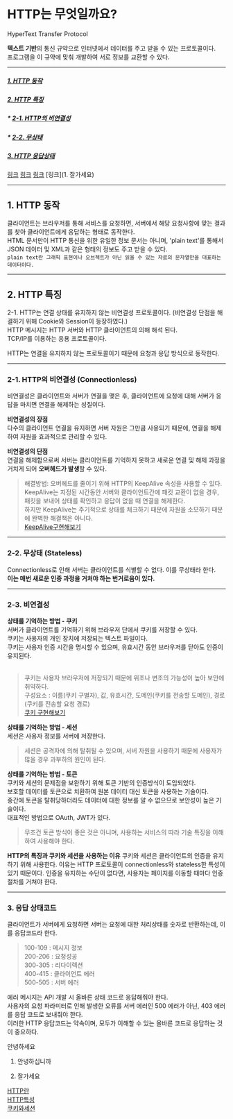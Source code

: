 # HTTP는 무엇일까요?
HyperText Transfer Protocol

**텍스트 기반**의 통신 규약으로 인터넷에서 데이터를 주고 받을 수 있는 프로토콜이다. <br>
프로그램을 이 규약에 맞춰 개발하여 서로 정보를 교환할 수 있다.

---
##### [1. HTTP 동작](1.-HTTP-동작)
##### [2. HTTP 특징](2.-HTTP-특징)
##### * [2-1. HTTP의 비연결성](2-1.-HTTP의-비연결성-(connectionless))
##### * [2-2. 무상태](2-2.-무상태-(stateless))
##### [3. HTTP 응답상태](2.-응답-상태코드)
[링크](###-3.-응답-상태코드)
[링크](안녕하세요)
[링크](1.-안녕하십니까)
[링크](1. 잘가세요)

---

## 1. HTTP 동작

클라이언트는 브라우저를 통해 서비스를 요청하면, 서버에서 해당 요청사항에 맞는 결과를 찾아 클라이언트에게 응답하는 형태로 동작한다. <br/>
HTML 문서만이 HTTP 통신을 위한 유일한 정보 문서는 아니며, 'plain text'를 통해서 JSON 데이터 및 XML과 같은 형태의 정보도 주고 받을 수 있다. <br/>
`plain text란 그래픽 표현이나 오브젝트가 아닌 읽을 수 있는 자료의 문자열만을 대표하는 데이터이다.`

--- 

## 2. HTTP 특징

2-1. HTTP는 연결 상태를 유지하지 않는 비연결성 프로토콜이다. (비연결성 단점을 해결하기 위해 Cookie와 Session이 등장하였다.) <br>
HTTP 메시지는 HTTP 서버와 HTTP 클라이언트의 의해 해석 된다. <br/>
TCP/IP를 이용하는 응용 프로토콜이다.<br/>

HTTP는 연결을 유지하지 않는 프로토콜이기 때문에 요청과 응답 방식으로 동작한다. <br/>

---

### 2-1. HTTP의 비연결성 (Connectionless)
비연결성은 클라이언트와 서버가 연결을 맺은 후, 클라이언트에 요청에 대해 서버가 응답을 마치면 연결을 해제하는 성질이다. <br/>

**비연결성의 장점** <br/>
다수의 클라이언트 연결을 유지하면 서버 자원은 그만큼 사용되기 때문에, 연결을 해제하여 자원을 효과적으로 관리할 수 있다. <br/>

**비연결성의 단점** <br/>
연결을 해제함으로써 서버는 클라이언트를 기억하지 못하고 새로운 연결 및 해제 과정을 거치게 되어 **오버헤드가 발생**할 수 있다. <br/>

>해결방법: 오버헤드를 줄이기 위해 HTTP의 KeepAlive 속성을 사용할 수 있다. <br/>
>KeepAlive는 지정된 시간동안 서버와 클라이언트간에 패킷 교환이 없을 경우, 패킷을 보내어 상태를 확인하고 응답이 없을 때 연결을 해제한다. <br/>
>하지만 KeepAlive는 주기적으로 상태를 체크하기 때문에 자원을 소모하기 때문에 완벽한 해결책은 아니다. </br>
>[KeepAlive구현해보기](https://kkundi.tistory.com/36)

---

### 2-2. 무상태 (Stateless)
Connectionless로 인해 서버는 클라이언트를 식별할 수 없다. 이를 무상태라 한다. <br/>
__이는 매번 새로운 인증 과정을 거처야 하는 번거로움이 있다.__

---

### 2-3. 비연결성
**상태를 기억하는 방법 - 쿠키** <br/>
서버가 클라이언트를 기억하기 위해 브라우저 단에서 쿠키를 저장할 수 있다. <br/>
쿠키는 사용자의 개인 장치에 저장되는 텍스트 파일이다. <br/>
쿠키는 사용자 인증 시간을 명시할 수 있으며, 유효시간 동안 브라우저를 닫아도 인증이 유지된다. <br/>
<br/>
> 쿠키는 사용자 브라우저에 저장되기 때문에 위조나 변조의 가능성이 높아 보안에 취약하다. <br/>
> 구성요소 : 이름(쿠키 구별자), 값, 유효시간, 도메인(쿠키를 전송할 도메인), 경로(쿠키를 전송할 요청 경로) <br/>
[쿠키 구현해보기](...) <br/>

**상태를 기억하는 방법 - 세션** <br/>
세션은 사용자 정보를 서버에 저장한다.

> 세션은 공격자에 의해 탈취될 수 있으며, 서버 자원을 사용하기 때문에 사용자가 많을 경우 과부하의 원인이 된다.

**상태를 기억하는 방법 - 토큰** <br/>
쿠키와 세션의 문제점을 보완하기 위해 토큰 기반의 인증방식이 도입되었다. <br/>
보호할 데이터를 토큰으로 치환하여 원본 데이터 대신 토큰을 사용하는 기술이다. <br/>
중간에 토큰을 탈취당하더라도 데이터에 대한 정보를 알 수 없으므로 보안성이 높은 기술이다. <br/>
대표적인 방법으로 OAuth, JWT가 있다. <br/>

> 무조건 토큰 방식이 좋은 것은 아니며, 사용하는 서비스의 따라 기술 특징을 이해하여 사용해야 한다.

**HTTP의 특징과 쿠키와 세션을 사용하는 이유**
쿠키와 세션은 클라이언트의 인증을 유지하기 위해 사용한다.
이유는 HTTP 프로토콜이 connectionless와 stateless한 특성이 있기 때문이다.
인증을 유지하는 수단이 없다면, 사용자는 페이지를 이동할 때마다 인증 절차를 거쳐야 한다.

--- 

### 3. 응답 상태코드
클라이언트가 서버에게 요청하면 서버는 요청에 대한 처리상태를 숫자로 반환하는데, 이를 응답코드라 한다.

> 100-109 : 메시지 정보 <br/>
> 200-206 : 요청성공 <br/>
> 300-305 : 리다이렉션 <br/>
> 400-415 : 클라이언트 에러 <br/>
> 500-505 : 서버 에러 <br/>

에러 메시지는 API 개발 시 올바른 상태 코드로 응답해줘야 한다. <br/>
사용자의 요청 파라미터로 인해 발생한 오류를 서버 에러인 500 에러가 아닌, 403 에러를 응답 코드로 보내줘야 한다. <br/>
이러한 HTTP 응답코드는 약속이며, 모두가 이해할 수 있는 올바른 코드로 응답하는 것이 중요하다.

안녕하세요

1. 안녕하십니까

1. 잘가세요

[HTTP란](https://velog.io/@surim014/HTTP%EB%9E%80-%EB%AC%B4%EC%97%87%EC%9D%B8%EA%B0%80) <br/>
[HTTP특성](https://victorydntmd.tistory.com/286) <br/>
[쿠키와세션](https://https://victorydntmd.tistory.com/34)

